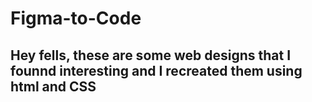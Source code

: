 # Figma-to-Code
<h2>Hey fells, these are some web designs that  I founnd interesting and I recreated them using html and CSS

